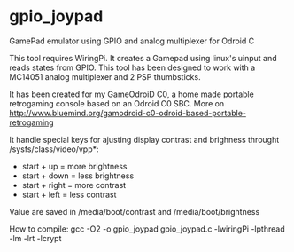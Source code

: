 # gpio_joypad
GamePad emulator using GPIO and analog multiplexer for Odroid C

This tool requires WiringPi. It creates a Gamepad using linux's uinput and reads states from GPIO.
This tool has been designed to work with a MC14051 analog multiplexer and 2 PSP thumbsticks.

It has been created for my GameOdroiD C0, a home made portable retrogaming console based on an Odroid C0 SBC.
More on http://www.bluemind.org/gamodroid-c0-odroid-based-portable-retrogaming

It handle special keys for ajusting display contrast and brighness throught /sysfs/class/video/vpp*:
- start + up = more brightness
- start + down = less brightness
- start + right = more contrast
- start + left = less contrast

Value are saved in /media/boot/contrast and /media/boot/brightness 

How to compile: 
gcc -O2 -o gpio_joypad gpio_joypad.c -lwiringPi -lpthread -lm -lrt -lcrypt
